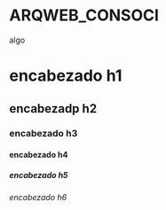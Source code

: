 # ARQWEB_CONSOCI
algo


# encabezado h1
## encabezadp h2
### encabezado h3
#### encabezado h4
##### encabezado h5  
###### encabezado h6
